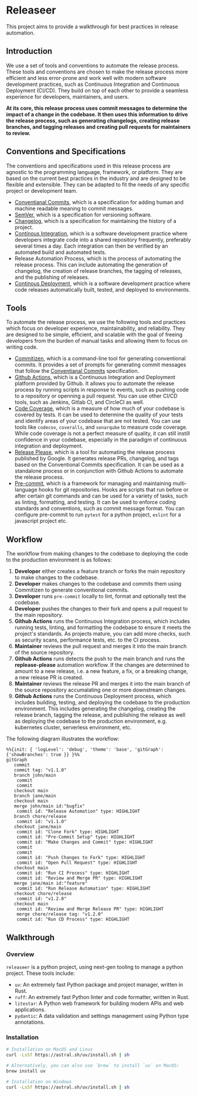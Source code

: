 # Releaseer

This project aims to provide a walkthrough for best practices in release automation.

## Introduction

We use a set of tools and conventions to automate the release process. These tools and conventions are chosen to make the release process more efficient and less error-prone and work well with modern software development practices, such as Continuous Integration and Continuous Deployment (CI/CD). They build on top of each other to provide a seamless experience for developers, maintainers, and users. 

**At its core, this release process uses commit messages to determine the impact of a change in the codebase. It then uses this information to drive the release process, such as generating changelogs, creating release branches, and tagging releases and creating pull requests for maintainers to review.**

## Conventions and Specifications

The conventions and specifications used in this release process are agnostic to the programming language, framework, or platform. They are based on the current best practices in the industry and are designed to be flexible and extensible. They can be adapted to fit the needs of any specific project or development team.

- [Conventianal Commits](https://www.conventionalcommits.org/en/v1.0.0/), which is a specification for adding human and machine readable meaning to commit messages.
- [SemVer](https://semver.org), which is a specification for versioning software.
- [Changelog](https://keepachangelog.com/en/1.0.0/), which is a specification for maintaining the history of a project.
- [Continous Integration](https://en.wikipedia.org/wiki/Continuous_integration), which is a software development practice where developers integrate code into a shared repository frequently, preferably several times a day. Each integration can then be verified by an automated build and automated tests.
- Release Automation Process, which is the process of automating the release process. This can include automating the generation of changelog, the creation of release branches, the tagging of releases, and the publishing of releases.
- [Continous Deployment](https://en.wikipedia.org/wiki/Continuous_deployment), which is a software development practice where code releases automatically built, tested, and deployed to environments.

## Tools

To automate the release process, we use the following tools and practices which focus on developer experience, maintainability, and reliability. They are designed to be simple, efficient, and scalable with the goal of freeing developers from the burden of manual tasks and allowing them to focus on writing code.

- [Commitizen](https://commitizen-tools.github.io/commitizen/), which is a command-line tool for generating conventional commits. It provides a set of prompts for generating commit messages that follow the [Conventianal Commits](https://www.conventionalcommits.org/en/v1.0.0/) specification.
- [Github Actions](https://github.com/features/actions), which is a Continuous Integration and Deployment platform provided by Github. It allows you to automate the release process by running scripts in response to events, such as pushing code to a repository or openning a pull request. You can use other CI/CD tools, such as Jenkins, Gitlab CI, and CircleCI as well.
- [Code Coverage](https://en.wikipedia.org/wiki/Code_coverage), which is a measure of how much of your codebase is covered by tests. It can be used to determine the quality of your tests and identify areas of your codebase that are not tested. You can use tools like `codecov`, `coveralls`, and `sonarqube` to measure code coverage. While code coverage is not a perfect measure of quality, it can still instill confidence in your codebase, especially in the paradigm of continuous integration and deployment.
- [Release Please](https://github.com/googleapis/release-please), which is a tool for automating the release process published by Google. It generates release PRs, changelog, and tags based on the Conventional Commits specification. It can be used as a standalone process or in conjunction with Github Actions to automate the release process.
- [Pre-commit](https://pre-commit.com), which is a framework for managing and maintaining multi-language hooks for git repositories. Hooks are scripts that run before or after certain git commands and can be used for a variety of tasks, such as linting, formatting, and testing. It can be used to enforce coding standards and conventions, such as commit message format. You can configure pre-commit to run `pytest` for a python project, `eslint` for a javascript project etc.

## Workflow

The workflow from making changes to the codebase to deploying the code to the production environment is as follows:

1. **Developer** either creates a feature branch or forks the main repository to make changes to the codebase.
2. **Developer** makes changes to the codebase and commits them using Commitizen to generate conventional commits.
3. **Developer** runs `pre-commit` locally to lint, format and optionally test the codebase.
4. **Developer** pushes the changes to their fork and opens a pull request to the main repository.
5. **Github Actions** runs the Continuous Integration process, which includes running tests, linting, and formatting the codebase to ensure it meets the project's standards. As projects mature, you can add more checks, such as security scans, performance tests, etc. to the CI process.
6. **Maintainer** reviews the pull request and merges it into the main branch of the source repository.
7. **Github Actions** runs detects the push to the main branch and runs the **replease-please** automation workflow. If the changes are determined to amount to a new release, i.e. a new feature, a fix, or a breaking change, a new release PR is created.
8. **Maintainer** reviews the release PR and merges it into the main branch of the source repository accumalating one or more downstream changes.
9. **Github Actions** runs the Continuous Deployment process, which includes building, testing, and deploying the codebase to the production environment. This includes generating the changelog, creating the release branch, tagging the release, and publishing the release as well as deploying the codebase to the production environment, e.g. kubernetes cluster, serverless environment, etc.

The following diagram illustrates the workflow:

```mermaid
%%{init: { 'logLevel': 'debug', 'theme': 'base', 'gitGraph': {'showBranches': true }} }%%
gitGraph
   commit
   commit tag: "v1.1.0"
   branch john/main
    commit
    commit
   checkout main
   branch jane/main
   checkout main
   merge john/main id:"bugfix"
    commit id: "Release Automation" type: HIGHLIGHT
   branch chore/release
    commit id: "v1.1.0"
   checkout jane/main
    commit id: "Clone Fork" type: HIGHLIGHT
    commit id: "Pre-Commit Setup" type: HIGHLIGHT
    commit id: "Make Changes and Commit" type: HIGHLIGHT
    commit
    commit
    commit id: "Push Changes to Fork" type: HIGHLIGHT
    commit id: "Open Pull Request" type: HIGHLIGHT
   checkout main
    commit id: "Run CI Process" type: HIGHLIGHT
    commit id: "Review and Merge PR" type: HIGHLIGHT
   merge jane/main id:"feature"
    commit id: "Run Release Automation" type: HIGHLIGHT
   checkout chore/release
    commit id: "v1.2.0"
   checkout main
    commit id: "Review and Merge Release PR" type: HIGHLIGHT
    merge chore/release tag: "v1.2.0"
    commit id: "Run CD Process" type: HIGHLIGHT
```

## Walkthrough

### Overview

`releaseer` is a python project, using next-gen tooling to manage a python project. These tools include:

- `uv`: An extremely fast Python package and project manager, written in Rust.
- `ruff`: An extremely fast Python linter and code formatter, written in Rust.
- `litestar`: A Python web framework for building modern APIs and web applications.
- `pydantic`: A data validation and settings management using Python type annotations.

### Installation

```bash annotate
# Installation on MacOS and Linux
curl -LsSf https://astral.sh/uv/install.sh | sh

# Alternatively, you can also use `brew` to install `uv` on MacOS:
brew install uv

# Installation on Windows
curl -LsSf https://astral.sh/uv/install.sh | sh
```
